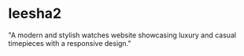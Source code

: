 # leesha2
"A modern and stylish watches website showcasing luxury and casual timepieces with a responsive design."
